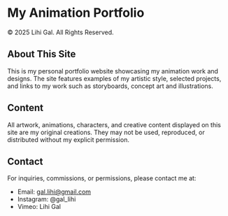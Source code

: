 # My Animation Portfolio

© 2025 Lihi Gal. All Rights Reserved.

## About This Site
This is my personal portfolio website showcasing my animation work and designs. The site features examples of my artistic style, selected projects, and links to my work such as storyboards, concept art and illustrations.

## Content
All artwork, animations, characters, and creative content displayed on this site are my original creations. They may not be used, reproduced, or distributed without my explicit permission.

## Contact
For inquiries, commissions, or permissions, please contact me at:
- Email: gal.lihi@gmail.com
- Instagram: @gal_lihi
- Vimeo: Lihi Gal


